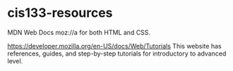 # cis133-resources

MDN Web Docs moz://a for both HTML and CSS.

https://developer.mozilla.org/en-US/docs/Web/Tutorials This website has references, guides, and step-by-step tutorials for introductory to advanced level. 
